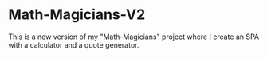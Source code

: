 # Math-Magicians-V2
This is a new version of my "Math-Magicians" project where I create an SPA with a calculator and a quote generator.
